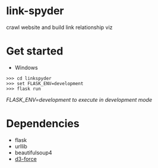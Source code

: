 # link-spyder
crawl website and build link relationship viz


# Get started

* Windows

```shell
>>> cd linkspyder
>>> set FLASK_ENV=development
>>> flask run
```

*FLASK_ENV=development to execute in development mode*


# Dependencies

* flask
* urllib
* beautifulsoup4
* [d3-force](https://github.com/d3/d3-force)
